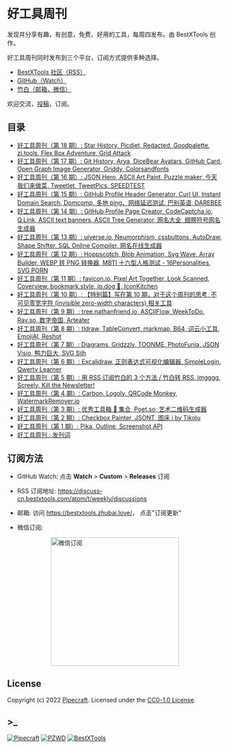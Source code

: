 # 好工具周刊

发现并分享有趣，有创意，免费、好用的工具，每周四发布。由 BestXTools 创作。

好工具周刊同时发布到三个平台，订阅方式提供多种选择。

- [BestXTools 社区（RSS）](https://discuss-cn.bestxtools.com/t/weekly)
- [GitHub（Watch）](https://github.com/bestxtools/weekly-cn)
- [竹白（邮箱，微信）](https://bestxtools.zhubai.love/)

欢迎交流，[投稿](https://discuss-cn.bestxtools.com/d/8)，订阅。

## 目录

- [好工具周刊（第 18 期）: Star History, Picdiet, Redacted, Goodpalette, zi.tools, Flex Box Adventure, Grid Attack](https://github.com/bestxtools/weekly-cn/blob/main/docs/issue-18.md)
- [好工具周刊（第 17 期）: Git History, Arya, DiceBear Avatars, GitHub Card, Open Graph Image Generator, Griddy, Colorsandfonts](https://github.com/bestxtools/weekly-cn/blob/main/docs/issue-17.md)
- [好工具周刊（第 16 期）: JSON Hero, ASCII Art Paint, Puzzle maker, 今天我们来做菜, Tweetlet, TweetPics, SPEEDTEST](https://github.com/bestxtools/weekly-cn/blob/main/docs/issue-16.md)
- [好工具周刊（第 15 期）: GitHub Profile Header Generator, Curl UI, Instant Domain Search, Domcomp, 多地 ping、网络延迟测试, 巴别英语, DAREBEE](https://github.com/bestxtools/weekly-cn/blob/main/docs/issue-15.md)
- [好工具周刊（第 14 期）: GitHub Profile Page Creator, CodeCaptcha.io, Q.Link, ASCII text banners, ASCII Tree Generator, 网名大全, 翅膀符号网名生成器](https://github.com/bestxtools/weekly-cn/blob/main/docs/issue-14.md)
- [好工具周刊（第 13 期）: uiverse.io, Neumorphism, cssbuttons, AutoDraw, Shape Shifter, SQL Online Compiler, 网名在线生成器](https://github.com/bestxtools/weekly-cn/blob/main/docs/issue-13.md)
- [好工具周刊（第 12 期）: Hoppscotch, Blob Animation, Svg Wave, Array Builder, WEBP 转 PNG 转换器, MBTI 十六型人格测试 - 16Personalities, SVG PORN](https://github.com/bestxtools/weekly-cn/blob/main/docs/issue-12.md)
- [好工具周刊（第 11 期）: favicon.io, Pixel Art Together, Look Scanned, Coverview, bookmark.style, ip.dog 🐶, IconKitchen](https://github.com/bestxtools/weekly-cn/blob/main/docs/issue-11.md)
- [好工具周刊（第 10 期）: 【特别篇】写在第 10 期，对于这个周刊的思考, 不可见零宽字符 (invisible zero-width characters) 相关工具](https://github.com/bestxtools/weekly-cn/blob/main/docs/issue-10.md)
- [好工具周刊（第 9 期）: tree.nathanfriend.io, ASCIIFlow, WeekToDo, Ray.so, 数字帝国, Arteater](https://github.com/bestxtools/weekly-cn/blob/main/docs/issue-9.md)
- [好工具周刊（第 8 期）: tldraw, TableConvert, markmap, B64, 词云小工具, EmojiAI, Reshot](https://github.com/bestxtools/weekly-cn/blob/main/docs/issue-8.md)
- [好工具周刊（第 7 期）: Diagrams, Gridzzly, TOONME, PhotoFunia, JSON Visio, 鸭力巨大, SVG Silh](https://github.com/bestxtools/weekly-cn/blob/main/docs/issue-7.md)
- [好工具周刊（第 6 期）: Excalidraw, 正则表达式可视化编辑器, SimpleLogin, Qwerty Learner](https://github.com/bestxtools/weekly-cn/blob/main/docs/issue-6.md)
- [好工具周刊（第 5 期）: 用 RSS 订阅竹白的 3 个方法 / 竹白转 RSS, imgggg, Screely, Kill the Newsletter!](https://github.com/bestxtools/weekly-cn/blob/main/docs/issue-5.md)
- [好工具周刊（第 4 期）: Carbon, Logoly, QRCode Monkey, WatermarkRemover.io](https://github.com/bestxtools/weekly-cn/blob/main/docs/issue-4.md)
- [好工具周刊（第 3 期）: 优秀工具箱 🧰 集合, Poet.so, 艺术二维码生成器](https://github.com/bestxtools/weekly-cn/blob/main/docs/issue-3.md)
- [好工具周刊（第 2 期）: Checkbox Painter, JSONT, 图床 i by Tikolu](https://github.com/bestxtools/weekly-cn/blob/main/docs/issue-2.md)
- [好工具周刊（第 1 期）: Pika, Outline, Screenshot API](https://github.com/bestxtools/weekly-cn/blob/main/docs/issue-1.md)
- [好工具周刊 : 发刊词](https://github.com/bestxtools/weekly-cn/blob/main/docs/issue-0.md)

## 订阅方法

- GitHub Watch: 点击 **Watch** > **Custom** > **Releases** 订阅

- RSS 订阅地址: <https://discuss-cn.bestxtools.com/atom/t/weekly/discussions>

- 邮箱: 访问 <https://bestxtools.zhubai.love/>， 点击"订阅更新"

- 微信订阅:

<div style="display: flex;justify-content: center;"><a href="https://discuss-cn.bestxtools.com/d/5/2"><img width="300" src="https://cdn.jsdelivr.net/gh/bestxtools/weekly-cn@main/images/2022-03-02-16-19-29.png" alt="微信订阅"></a></div>

## License

Copyright (c) 2022 [Pipecraft](https://www.pipecraft.net). Licensed under the [CC0-1.0 License](https://github.com/bestxtools/weekly-cn/blob/main/LICENSE).

## >\_

[![Pipecraft](https://img.shields.io/badge/site-pipecraft-brightgreen)](https://www.pipecraft.net)
[![PZWD](https://img.shields.io/badge/site-pzwd-brightgreen)](https://pzwd.net)
[![BestXTools](https://img.shields.io/badge/site-bestxtools-brightgreen)](https://www.bestxtools.com)
